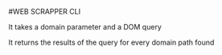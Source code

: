 #WEB SCRAPPER CLI

It takes a domain parameter and a DOM query

It returns the results of the query for every domain path found

